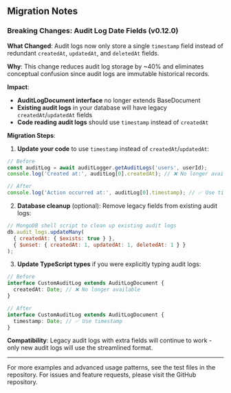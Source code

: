 ## Migration Notes

### Breaking Changes: Audit Log Date Fields (v0.12.0)

**What Changed**: Audit logs now only store a single `timestamp` field instead of redundant `createdAt`, `updatedAt`, and `deletedAt` fields.

**Why**: This change reduces audit log storage by ~40% and eliminates conceptual confusion since audit logs are immutable historical records.

**Impact**: 
- **AuditLogDocument interface** no longer extends BaseDocument
- **Existing audit logs** in your database will have legacy `createdAt`/`updatedAt` fields
- **Code reading audit logs** should use `timestamp` instead of `createdAt`

**Migration Steps**:

1. **Update your code** to use `timestamp` instead of `createdAt`/`updatedAt`:
```typescript
// Before
const auditLog = await auditLogger.getAuditLogs('users', userId);
console.log('Created at:', auditLog[0].createdAt); // ❌ No longer available

// After  
console.log('Action occurred at:', auditLog[0].timestamp); // ✅ Use timestamp
```

2. **Database cleanup** (optional): Remove legacy fields from existing audit logs:
```javascript
// MongoDB shell script to clean up existing audit logs
db.audit_logs.updateMany(
  { createdAt: { $exists: true } },
  { $unset: { createdAt: 1, updatedAt: 1, deletedAt: 1 } }
);
```

3. **Update TypeScript types** if you were explicitly typing audit logs:
```typescript
// Before
interface CustomAuditLog extends AuditLogDocument {
  createdAt: Date; // ❌ No longer available
}

// After
interface CustomAuditLog extends AuditLogDocument {
  timestamp: Date; // ✅ Use timestamp
}
```

**Compatibility**: Legacy audit logs with extra fields will continue to work - only new audit logs will use the streamlined format.

---

For more examples and advanced usage patterns, see the test files in the repository. For issues and feature requests, please visit the GitHub repository.

